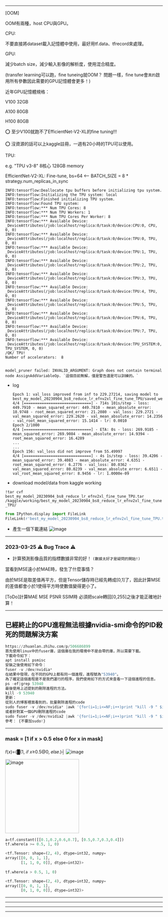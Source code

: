 * * *
[OOM]

OOM有兩種，host CPU與GPU。

CPU: 

不要直接將dataset載入記憶體中使用，最好用tf.data、tfrecord來處理。

GPU:

減少batch size，減少輸入影像的解析度，使用混合精度。

(transfer learning可以跑，fine tuneing就OOM？ 問題一樣，fine tune會`真的`啟用所有參數因此需要的GPU記憶體會更多！)

近年GPU記憶體規格：

V100 32GB

A100 80GB

H100 80GB

⭕️ 至少V100就跑不了EfficientNet-V2-XL的fine tuning!!!



⭕️ 沒資源的話可以上kaggle註冊，一週有20小時的TPU可以使用。

TPU: 

e.g. "TPU v3-8" 8核心 128GB memory

  EfficientNet-V2-XL: Fine-tune, bs=64 <-- BATCH_SIZE = 8 * strategy.num_replicas_in_sync 

    INFO:tensorflow:Deallocate tpu buffers before initializing tpu system.
    INFO:tensorflow:Initializing the TPU system: local
    INFO:tensorflow:Finished initializing TPU system.
    INFO:tensorflow:Found TPU system:
    INFO:tensorflow:*** Num TPU Cores: 8
    INFO:tensorflow:*** Num TPU Workers: 1
    INFO:tensorflow:*** Num TPU Cores Per Worker: 8
    INFO:tensorflow:*** Available Device: _DeviceAttributes(/job:localhost/replica:0/task:0/device:CPU:0, CPU, 0, 0)
    INFO:tensorflow:*** Available Device: _DeviceAttributes(/job:localhost/replica:0/task:0/device:TPU:0, TPU, 0, 0)
    INFO:tensorflow:*** Available Device: _DeviceAttributes(/job:localhost/replica:0/task:0/device:TPU:1, TPU, 0, 0)
    INFO:tensorflow:*** Available Device: _DeviceAttributes(/job:localhost/replica:0/task:0/device:TPU:2, TPU, 0, 0)
    INFO:tensorflow:*** Available Device: _DeviceAttributes(/job:localhost/replica:0/task:0/device:TPU:3, TPU, 0, 0)
    INFO:tensorflow:*** Available Device: _DeviceAttributes(/job:localhost/replica:0/task:0/device:TPU:4, TPU, 0, 0)
    INFO:tensorflow:*** Available Device: _DeviceAttributes(/job:localhost/replica:0/task:0/device:TPU:5, TPU, 0, 0)
    INFO:tensorflow:*** Available Device: _DeviceAttributes(/job:localhost/replica:0/task:0/device:TPU:6, TPU, 0, 0)
    INFO:tensorflow:*** Available Device: _DeviceAttributes(/job:localhost/replica:0/task:0/device:TPU:7, TPU, 0, 0)
    INFO:tensorflow:*** Available Device: _DeviceAttributes(/job:localhost/replica:0/task:0/device:TPU_SYSTEM:0, TPU_SYSTEM, 0, 0)
    /QK/ TPU!
    Number of accelerators:  8


    model_pruner failed: INVALID_ARGUMENT: Graph does not contain terminal node AssignAddVariableOp. `這個目前無解，僅是警告還是可以訓練的。`


* log

    
      Epoch 1: val_loss improved from inf to 229.27214, saving model to best_my_model_20230904_bs8_reduce_lr_efnv2xl_fine_tune_TPU/saved_weight
      4/4 [==============================] - 714s 101s/step - loss: 449.7910 - mean_squared_error: 449.7810 - mean_absolute_error: 18.9748 - root_mean_squared_error: 21.2080 - val_loss: 229.2721 - val_mean_squared_error: 229.2620 - val_mean_absolute_error: 14.2356 - val_root_mean_squared_error: 15.1414 - lr: 0.0010
      Epoch 2/1000
      4/4 [==============================] - ETA: 0s - loss: 269.9185 - mean_squared_error: 269.9084 - mean_absolute_error: 14.9394 - root_mean_squared_error: 16.4289
      ...
      ...
      Epoch 156: val_loss did not improve from 55.49997
      4/4 [==============================] - 4s 1s/step - loss: 39.4206 - mean_squared_error: 39.4083 - mean_absolute_error: 4.6351 - root_mean_squared_error: 6.2776 - val_loss: 80.0362 - val_mean_squared_error: 80.0239 - val_mean_absolute_error: 6.6511 - val_root_mean_squared_error: 8.9456 - lr: 1.0000e-09


* download model/data from kaggle working

`!tar cvf best_my_model_20230904_bs8_reduce_lr_efnv2xl_fine_tune_TPU.tar /kaggle/working/best_my_model_20230904_bs8_reduce_lr_efnv2xl_fine_tune_TPU/`

```python
from IPython.display import FileLink
FileLink(r'best_my_model_20230904_bs8_reduce_lr_efnv2xl_fine_tune_TPU.tar')
```

* 產生一個下載連結
![image](https://github.com/vscv/AllYouNeedToKnowAboutX/assets/18000764/f662f950-ceea-40ec-807a-55999800ae1d)


  
* * *

### 2023-03-25 ⚠ Bug Trace ⚠

* 計算預測影像品質的指標數據非常的好！ 
`(數據太好才是疑問的開始!)`

當看到MSE遠小於MAE時，發生了什麼事情？

由於MSE是取差值再平方，但是Tensor儲存時已經先轉成[0,1]了，因此計算MSE的差值都會小於1使得平方時使數值變得更小了。

[ToDo]計算MAE MSE PSNR SSIM時 必須把scale轉回[0,255]之後才能正確地計算！



* * *
## 已經終止的GPU進程無法根據nvidia-smi命令的PID殺死的問題解決方案

  ```python
  https://zhuanlan.zhihu.com/p/506686899
  首先使用linux中的fuser庫，這個庫在我的環境中不是自帶的庫，所以需要下載。
  下載命令如下：
  apt install psmisc
  安裝之後使用如下命令：
  fuser -v /dev/nvidia*
  在結果中發現，在不同的GPU上都有同一個進程，進程號為"53940"。
  為了確定這個進程是不是我們運行的程序，我們使用如下的方式來查看一下這個進程的信息。
  ps -ef|grep 53940
  最後使用上述提到的刪除進程的方法。
  kill -9 53940
  更新：
  從別人的博客裡面看到的，批量刪除進程的code
  sudo fuser -v /dev/nvidia* |awk '{for(i=1;i<=NF;i++)print "kill -9 " $i;}' | sudo sh
  或者針對某一個GPU刪除進程的code
  sudo fuser -v /dev/nvidia2 |awk '{for(i=1;i<=NF;i++)print "kill -9 " $i;}' | sudo sh
  參考： {不要加sudo!}
  ```

* * *

### mask = [1 if x > 0.5 else 0 for x in mask]
###
𝑓(𝑥)={█(1,  𝑖𝑓 𝑥≥0.5@0,            𝑒𝑙𝑠𝑒.)┤
![image](https://github.com/vscv/AllYouNeedToKnowAboutX/assets/18000764/5bb6aa6d-7f45-4a86-abae-e9bccd004243)

<img width="236" alt="image" src="https://github.com/vscv/AllYouNeedToKnowAboutX/assets/18000764/99f7ccc6-db44-45ac-a88a-0101f382c26a">

```python
a=tf.constant([[0.1,0.2,0.6,0.7], [0.5,0.7,0.3,0.4]])
tf.where(a >= 0.5, 1, 0)

<tf.Tensor: shape=(2, 4), dtype=int32, numpy=
array([[0, 0, 1, 1],
       [1, 1, 0, 0]], dtype=int32)>
       
tf.where(a > 0.5, 1, 0)

<tf.Tensor: shape=(2, 4), dtype=int32, numpy=
array([[0, 0, 1, 1],
       [0, 1, 0, 0]], dtype=int32)>
```
* * *

* * *

* * *

* * *
